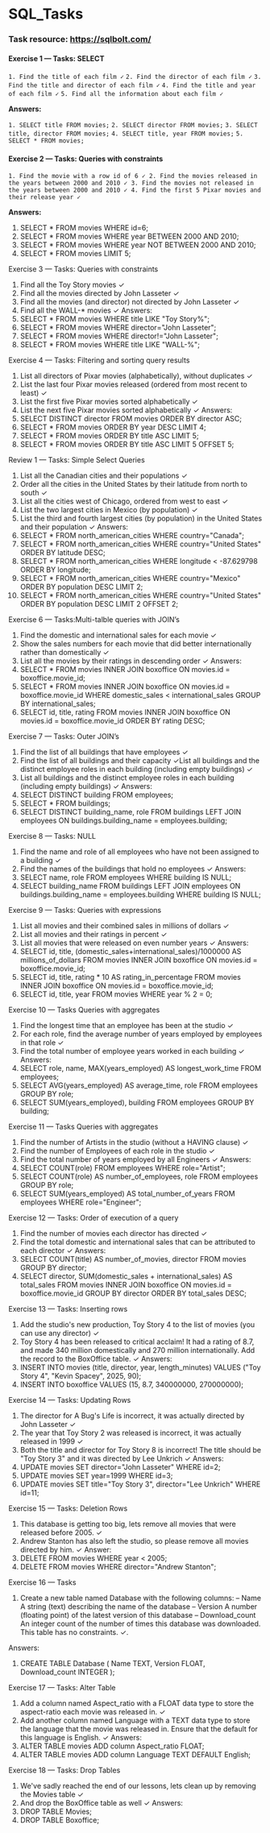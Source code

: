 # SQL_Tasks

### Task resource: https://sqlbolt.com/
#### Exercise 1 — Tasks: SELECT
`1. Find the title of each film ✓`
`2. Find the director of each film ✓`
`3. Find the title and director of each film ✓`
`4. Find the title and year of each film ✓`
`5. Find all the information about each film ✓`

**Answers:**

`1. SELECT title FROM movies;`
`2. SELECT director FROM movies;`
`3. SELECT title, director FROM movies;`
`4. SELECT title, year FROM movies;`
`5. SELECT * FROM movies;`

#### Exercise 2 — Tasks: Queries with constraints
`1. Find the movie with a row id of 6 ✓
2. Find the movies released in the years between 2000 and 2010 ✓
3. Find the movies not released in the years between 2000 and 2010 ✓
4. Find the first 5 Pixar movies and their release year ✓`

**Answers:**
1. SELECT * FROM movies WHERE id=6;
2. SELECT * FROM movies WHERE year BETWEEN 2000 AND 2010;
3. SELECT * FROM movies WHERE year NOT BETWEEN 2000 AND 2010;
4. SELECT * FROM movies LIMIT 5;

Exercise 3 — Tasks: Queries with constraints
1.	Find all the Toy Story movies ✓
2.	Find all the movies directed by John Lasseter ✓
3.	Find all the movies (and director) not directed by John Lasseter ✓
4.	Find all the WALL-* movies ✓
Answers:
1.	SELECT * FROM movies WHERE title LIKE "Toy Story%";
2.	SELECT * FROM movies WHERE director="John Lasseter";
3.	SELECT * FROM movies WHERE director!="John Lasseter";
4.	SELECT * FROM movies WHERE title LIKE "WALL-%";


Exercise 4 — Tasks: Filtering and sorting query results
1.	List all directors of Pixar movies (alphabetically), without duplicates ✓
2.	List the last four Pixar movies released (ordered from most recent to least) ✓
3.	List the first five Pixar movies sorted alphabetically ✓
4.	List the next five Pixar movies sorted alphabetically ✓
Answers: 
1.	SELECT DISTINCT director FROM movies ORDER BY director ASC;
2.	SELECT * FROM movies ORDER BY year DESC LIMIT 4;
3.	SELECT * FROM movies ORDER BY title ASC LIMIT 5;
4.	SELECT * FROM movies ORDER BY title ASC LIMIT 5 OFFSET 5;

Review 1 — Tasks: Simple Select Queries
1.	List all the Canadian cities and their populations ✓
2.	Order all the cities in the United States by their latitude from north to south ✓
3.	List all the cities west of Chicago, ordered from west to east ✓
4.	List the two largest cities in Mexico (by population) ✓
5.	List the third and fourth largest cities (by population) in the United States and their population ✓
Answers:
1.	SELECT * FROM north_american_cities WHERE country="Canada";
2.	SELECT * FROM north_american_cities WHERE country="United States" ORDER BY latitude DESC;
3.	SELECT * FROM north_american_cities WHERE longitude < -87.629798 ORDER BY longitude;
4.	SELECT * FROM north_american_cities WHERE country="Mexico" ORDER BY population DESC LIMIT 2;
5.	SELECT * FROM north_american_cities WHERE country="United States" ORDER BY population DESC LIMIT 2 OFFSET 2;

Exercise 6 — Tasks:Multi-talble queries with JOIN’s
1.	Find the domestic and international sales for each movie ✓
2.	Show the sales numbers for each movie that did better internationally rather than domestically ✓
3.	List all the movies by their ratings in descending order ✓
Answers:
1.	SELECT * FROM movies INNER JOIN boxoffice ON movies.id = boxoffice.movie_id;
2.	SELECT * FROM movies INNER JOIN boxoffice ON movies.id = boxoffice.movie_id WHERE domestic_sales < international_sales GROUP BY international_sales;
3.	SELECT id, title, rating FROM movies INNER JOIN boxoffice ON movies.id = boxoffice.movie_id ORDER BY rating DESC;

Exercise 7 — Tasks: Outer JOIN’s
1.	Find the list of all buildings that have employees ✓
2.	Find the list of all buildings and their capacity ✓List all buildings and the distinct employee roles in each building (including empty buildings) ✓
3.	List all buildings and the distinct employee roles in each building (including empty buildings) ✓
Answers: 
1.	SELECT DISTINCT building FROM employees;
2.	SELECT * FROM buildings;
3.	SELECT DISTINCT building_name, role FROM buildings LEFT JOIN employees ON buildings.building_name = employees.building;

Exercise 8 — Tasks: NULL
1.	Find the name and role of all employees who have not been assigned to a building ✓
2.	Find the names of the buildings that hold no employees ✓
Answers:
1.	SELECT name, role FROM employees WHERE building IS NULL;
2.	SELECT building_name FROM buildings LEFT JOIN employees ON buildings.building_name = employees.building WHERE building IS NULL;

Exercise 9 — Tasks: Queries with expressions
1.	List all movies and their combined sales in millions of dollars ✓
2.	List all movies and their ratings in percent ✓
3.	List all movies that were released on even number years ✓
Answers:
1.	SELECT id, title, (domestic_sales+international_sales)/1000000 AS millions_of_dollars FROM movies INNER JOIN boxoffice ON movies.id = boxoffice.movie_id;
2.	SELECT id, title, rating * 10 AS rating_in_percentage FROM movies INNER JOIN boxoffice ON movies.id = boxoffice.movie_id;
3.	SELECT id, title, year FROM movies WHERE year % 2 = 0;

Exercise 10 — Tasks Queries with aggregates
1.	Find the longest time that an employee has been at the studio ✓
2.	For each role, find the average number of years employed by employees in that role ✓
3.	Find the total number of employee years worked in each building ✓
Answers:
1.	SELECT role, name, MAX(years_employed) AS longest_work_time FROM employees;
2.	SELECT AVG(years_employed) AS average_time, role FROM employees GROUP BY role;
3.	SELECT SUM(years_employed), building FROM employees GROUP BY building;

Exercise 11 — Tasks  Queries with aggregates
1.	Find the number of Artists in the studio (without a HAVING clause) ✓
2.	Find the number of Employees of each role in the studio ✓
3.	Find the total number of years employed by all Engineers ✓
Answers:
1.	SELECT COUNT(role) FROM employees WHERE role="Artist";
2.	SELECT COUNT(role) AS number_of_employees, role FROM employees GROUP BY role;
3.	SELECT SUM(years_employed) AS total_number_of_years FROM employees WHERE role="Engineer";

Exercise 12 — Tasks: Order of execution of a query
1.	Find the number of movies each director has directed ✓
2.	Find the total domestic and international sales that can be attributed to each director ✓
Answers:
1.	SELECT COUNT(title) AS number_of_movies, director FROM movies GROUP BY director;
2.	SELECT director, SUM(domestic_sales + international_sales) AS total_sales FROM movies INNER JOIN boxoffice ON movies.id = boxoffice.movie_id GROUP BY director ORDER BY total_sales DESC;


Exercise 13 — Tasks: Inserting rows
1.	Add the studio's new production, Toy Story 4 to the list of movies (you can use any director) ✓
2.	Toy Story 4 has been released to critical acclaim! It had a rating of 8.7, and made 340 million domestically and 270 million internationally. Add the record to the BoxOffice table. ✓
Answers:
1.	INSERT INTO movies (title, director, year, length_minutes) VALUES ("Toy Story 4", "Kevin Spacey", 2025, 90);
2.	INSERT INTO boxoffice VALUES (15, 8.7, 340000000, 270000000);

Exercise 14 — Tasks: Updating Rows
1.	The director for A Bug's Life is incorrect, it was actually directed by John Lasseter ✓
2.	The year that Toy Story 2 was released is incorrect, it was actually released in 1999 ✓
3.	Both the title and director for Toy Story 8 is incorrect! The title should be "Toy Story 3" and it was directed by Lee Unkrich ✓
Answers:
1.	UPDATE movies SET director="John Lasseter" WHERE id=2;
2.	UPDATE movies SET year=1999 WHERE id=3;
3.	UPDATE movies SET title="Toy Story 3", director="Lee Unkrich" WHERE id=11;

Exercise 15 — Tasks: Deletion Rows
1.	This database is getting too big, lets remove all movies that were released before 2005. ✓
2.	Andrew Stanton has also left the studio, so please remove all movies directed by him. ✓
Answer:
1.	DELETE FROM movies WHERE year < 2005;
2.	DELETE FROM movies WHERE director="Andrew Stanton";

Exercise 16 — Tasks
1.	Create a new table named Database with the following columns:
–	Name A string (text) describing the name of the database
– Version A number (floating point) of the latest version of this database
– Download_count An integer count of the number of times this database was downloaded. This table has no constraints. ✓.

Answers:
1.	CREATE TABLE Database (
Name TEXT,
Version FLOAT,
Download_count INTEGER
);

Exercise 17 — Tasks: Alter Table
1.	Add a column named Aspect_ratio with a FLOAT data type to store the aspect-ratio each movie was released in. ✓
2.	Add another column named Language with a TEXT data type to store the language that the movie was released in. Ensure that the default for this language is English. ✓
Answers:
1.	ALTER TABLE movies ADD column Aspect_ratio FLOAT;
2.	ALTER TABLE movies ADD column Language TEXT DEFAULT English;

Exercise 18 — Tasks: Drop Tables
1.	We've sadly reached the end of our lessons, lets clean up by removing the Movies table ✓
2.	And drop the BoxOffice table as well ✓
Answers:
1.	DROP TABLE Movies;
2.	DROP TABLE Boxoffice;


